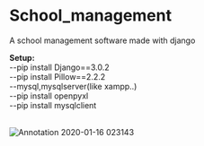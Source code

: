 # School_management
A school management software made with django

<b>Setup:</b><br>
--pip install Django==3.0.2<br>
--pip install Pillow==2.2.2<br>
--mysql,mysqlserver(like xampp..)<br>
--pip install openpyxl<br>
--pip install mysqlclient<br>
<br>


![Annotation 2020-01-16 023143](https://user-images.githubusercontent.com/55910733/72819605-8ce68c80-3c93-11ea-8439-8514641078c1.png)
